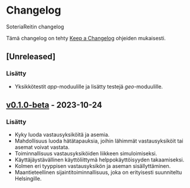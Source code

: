 # Changelog

SoteriaReitin changelog

Tämä changelog on tehty [Keep a Changelog](https://keepachangelog.com/en/1.0.0/) ohjeiden mukaisesti.

## [Unreleased] 

### Lisätty

- Yksikkötestit *app*-moduulille ja lisätty testejä *geo*-moduulille.

## [v0.1.0-beta](https://github.com/3nd3r1/soteriareitti/releases/tag/v0.1.0-beta) - 2023-10-24

### Lisätty
- Kyky luoda vastausyksiköitä ja asemia.
- Mahdollisuus luoda hätätapauksia, joihin lähimmät vastausyksiköit tai asemat voivat vastata.
- Toiminnallisuus vastausyksiköiden liikkeen simuloimiseksi.
- Käyttäjäystävällinen käyttöliittymä helppokäyttöisyyden takaamiseksi.
- Kolmen eri tyyppisen vastausyksikön ja aseman sisällyttäminen.
- Maantieteellinen sijaintitoiminnallisuus, joka on erityisesti suunniteltu Helsingille.
